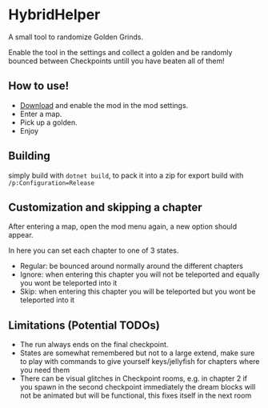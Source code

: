 # HybridHelper
A small tool to randomize Golden Grinds.

Enable the tool in the settings and collect a golden and be randomly bounced between Checkpoints untill you have beaten all of them!

## How to use!
- [Download](https://gamebanana.com/mods/532610) and enable the mod in the mod settings.
- Enter a map.
- Pick up a golden.
- Enjoy

## Building
simply build with `dotnet build`, to pack it into a zip for export build with `/p:Configuration=Release`

## Customization and skipping a chapter
After entering a map, open the mod menu again, a new option should appear.

In here you can set each chapter to one of 3 states.

- Regular: be bounced around normally around the different chapters
- Ignore: when entering this chapter you will not be teleported and equally you wont be teleported into it
- Skip: when entering this chapter you will be teleported but you wont be teleported into it

## Limitations (Potential TODOs)
- The run always ends on the final checkpoint.
- States are somewhat remembered but not to a large extend, make sure to play with commands to give yourself keys/jellyfish for chapters where you need them
- There can be visual glitches in Checkpoint rooms, e.g. in chapter 2 if you spawn in the second checkpoint immediately the dream blocks will not be animated but will be functional, this fixes itself in the next room
